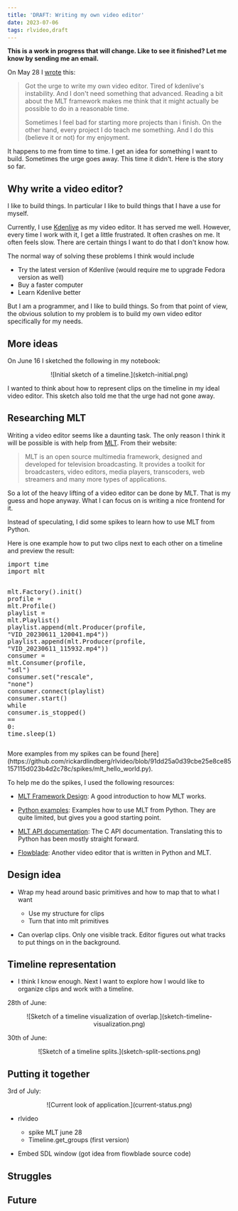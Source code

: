 ```yaml
---
title: 'DRAFT: Writing my own video editor'
date: 2023-07-06
tags: rlvideo,draft
---
```


**This is a work in progress that will change. Like to see it finished? Let me know by sending me an email.**

On May 28 I
[wrote](https://hachyderm.io/@rickardlindberg/110447282439624451) this:

> Got the urge to write my own video editor. Tired of kdenlive's instability.
> And I don't need something that advanced. Reading a bit about the MLT
> framework makes me think that it might actually be possible to do in a
> reasonable time.
>
> Sometimes I feel bad for starting more projects than i finish. On the other
> hand, every project I do teach me something. And I do this (believe it or
> not) for my enjoyment.

It happens to me from time to time. I get an idea for something I want to
build. Sometimes the urge goes away. This time it didn't. Here is the story so
far.

## Why write a video editor?

I like to build things. In particular I like to build things that I have a use
for myself.

Currently, I use [Kdenlive](https://kdenlive.org/en/) as my video editor.  It
has served me well. However, every time I work with it, I get a little
frustrated. It often crashes on me. It often feels slow.  There are certain
things I want to do that I don't know how.

The normal way of solving these problems I think would include

* Try the latest version of Kdenlive (would require me to upgrade Fedora
  version as well)
* Buy a faster computer
* Learn Kdenlive better

But I am a programmer, and I like to build things. So from that point of view,
the obvious solution to my problem is to build my own video editor specifically
for my needs.

## More ideas

On June 16 I sketched the following in my notebook:

<p>
<center>
![Initial sketch of a timeline.](sketch-initial.png)
</center>
</p>

I wanted to think about how to represent clips on the timeline in my ideal
video editor. This sketch also told me that the urge had not gone away.

## Researching MLT

Writing a video editor seems like a daunting task. The only reason I think it
will be possible is with help from [MLT](https://www.mltframework.org/). From
their website:

> MLT is an open source multimedia framework, designed and developed for
> television broadcasting. It provides a toolkit for broadcasters, video
> editors, media players, transcoders, web streamers and many more types of
> applications.

So a lot of the heavy lifting of a video editor can be done by MLT. That is my
guess and hope anyway. What I can focus on is writing a nice frontend for it.

Instead of speculating, I did some spikes to learn how to use MLT from Python.

Here is one example how to put two clips next to each other on a timeline and
preview the result:

<div class="rliterate-code"><div class="rliterate-code-body"><div class="highlight"><pre><span></span><span class="kn">import</span> <span class="nn">time</span>
<span class="kn">import</span> <span class="nn">mlt</span>

<span class="n">mlt</span><span class="o">.</span><span class="n">Factory</span><span class="p">()</span><span class="o">.</span><span class="n">init</span><span class="p">()</span>
<span class="n">profile</span> <span class="o">=</span> <span class="n">mlt</span><span class="o">.</span><span class="n">Profile</span><span class="p">()</span>
<span class="n">playlist</span> <span class="o">=</span> <span class="n">mlt</span><span class="o">.</span><span class="n">Playlist</span><span class="p">()</span>
<span class="n">playlist</span><span class="o">.</span><span class="n">append</span><span class="p">(</span><span class="n">mlt</span><span class="o">.</span><span class="n">Producer</span><span class="p">(</span><span class="n">profile</span><span class="p">,</span> <span class="s2">&quot;VID_20230611_120041.mp4&quot;</span><span class="p">))</span>
<span class="n">playlist</span><span class="o">.</span><span class="n">append</span><span class="p">(</span><span class="n">mlt</span><span class="o">.</span><span class="n">Producer</span><span class="p">(</span><span class="n">profile</span><span class="p">,</span> <span class="s2">&quot;VID_20230611_115932.mp4&quot;</span><span class="p">))</span>
<span class="n">consumer</span> <span class="o">=</span> <span class="n">mlt</span><span class="o">.</span><span class="n">Consumer</span><span class="p">(</span><span class="n">profile</span><span class="p">,</span> <span class="s2">&quot;sdl&quot;</span><span class="p">)</span>
<span class="n">consumer</span><span class="o">.</span><span class="n">set</span><span class="p">(</span><span class="s2">&quot;rescale&quot;</span><span class="p">,</span> <span class="s2">&quot;none&quot;</span><span class="p">)</span>
<span class="n">consumer</span><span class="o">.</span><span class="n">connect</span><span class="p">(</span><span class="n">playlist</span><span class="p">)</span>
<span class="n">consumer</span><span class="o">.</span><span class="n">start</span><span class="p">()</span>
<span class="k">while</span> <span class="n">consumer</span><span class="o">.</span><span class="n">is_stopped</span><span class="p">()</span> <span class="o">==</span> <span class="mi">0</span><span class="p">:</span>
    <span class="n">time</span><span class="o">.</span><span class="n">sleep</span><span class="p">(</span><span class="mi">1</span><span class="p">)</span>
</pre></div>
</div></div>
More examples from my spikes can be found
[here](https://github.com/rickardlindberg/rlvideo/blob/91dd25a0d39cbe25e8ce85157115d023b4d2c78c/spikes/mlt_hello_world.py).

To help me do the spikes, I used the following resources:

* [MLT Framework Design](https://www.mltframework.org/docs/framework/): A good
  introduction to how MLT works.

* [Python
  examples](https://github.com/mltframework/mlt/tree/master/src/swig/python):
  Examples how to use MLT from Python. They are quite limited, but gives you a
  good starting point.

* [MLT API documentation](https://www.mltframework.org/doxygen/annotated.html):
  The C API documentation. Translating this to Python has been mostly straight
  forward.

* [Flowblade](https://github.com/jliljebl/flowblade): Another video editor that
  is written in Python and MLT.

## Design idea

* Wrap my head around basic primitives and how to map that to what I want
    * Use my structure for clips
    * Turn that into mlt primitives

* Can overlap clips. Only one visible track. Editor figures out what tracks to
  put things on in the background.

## Timeline representation

* I think I know enough. Next I want to explore how I would like to organize
  clips and work with a timeline.

28th of June:

<p>
<center>
![Sketch of a timeline visualization of overlap.](sketch-timeline-visualization.png)
</center>
</p>

30th of June:

<p>
<center>
![Sketch of a timeline splits.](sketch-split-sections.png)
</center>
</p>

## Putting it together

3rd of July:

<p>
<center>
![Current look of application.](current-status.png)
</center>
</p>

* rlvideo

    * spike MLT june 28
    * Timeline.get_groups (first version)

* Embed SDL window (got idea from flowblade source code)

## Struggles

## Future

